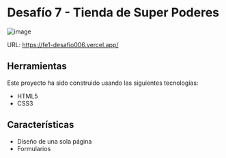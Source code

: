 # Desafío 7 - Tienda de Super Poderes

![image](https://github.com/laurasmendozad/Front-End/assets/58611097/8527a0cb-3754-4863-b4cd-af7bced1d5e9)

URL: https://fe1-desafio006.vercel.app/

## Herramientas

Este proyecto ha sido construido usando las siguientes tecnologías:

- HTML5
- CSS3

## Características

- Diseño de una sola página
- Formularios
